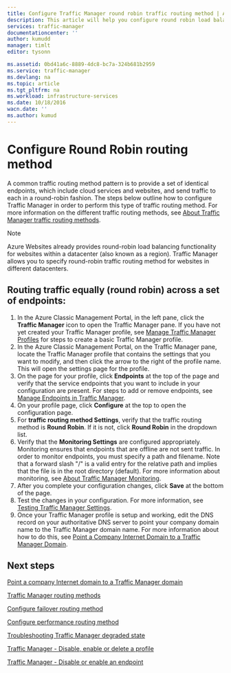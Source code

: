 ```yaml
---
title: Configure Traffic Manager round robin traffic routing method | Azure
description: This article will help you configure round robin load balancing for your Traffic Manager endpoints.
services: traffic-manager
documentationcenter: ''
author: kumudd
manager: timlt
editor: tysonn

ms.assetid: 0bd41a6c-8889-4dc8-bc7a-324b681b2959
ms.service: traffic-manager
ms.devlang: na
ms.topic: article
ms.tgt_pltfrm: na
ms.workload: infrastructure-services
ms.date: 10/18/2016
wacn.date: ''
ms.author: kumud
---
```


<!-- repub for nofollow -->

# Configure Round Robin routing method
A common traffic routing method pattern is to provide a set of identical endpoints, which include cloud services and websites, and send traffic to each in a round-robin fashion. The steps below outline how to configure Traffic Manager in order to perform this type of traffic routing method. For more information on the different traffic routing methods, see [About Traffic Manager traffic routing methods](./traffic-manager-routing-methods.md).

> [!NOTE]
> Azure Websites already provides round-robin load balancing functionality for websites within a datacenter (also known as a region). Traffic Manager allows you to specify round-robin traffic routing method for websites in different datacenters.
> 
> 

## Routing traffic equally (round robin) across a set of endpoints:
1. In the Azure Classic Management Portal, in the left pane, click the **Traffic Manager** icon to open the Traffic Manager pane. If you have not yet created your Traffic Manager profile, see [Manage Traffic Manager Profiles](./traffic-manager-manage-profiles.md) for steps to create a basic Traffic Manager profile.
2. In the Azure Classic Management Portal, on the Traffic Manager pane, locate the Traffic Manager profile that contains the settings that you want to modify, and then click the arrow to the right of the profile name. This will open the settings page for the profile.
3. On the page for your profile, click **Endpoints** at the top of the page and verify that the service endpoints that you want to include in your configuration are present. For steps to add or remove endpoints, see [Manage Endpoints in Traffic Manager](./traffic-manager-endpoints.md).
4. On your profile page, click **Configure** at the top to open the configuration page.
5. For **traffic routing method Settings**, verify that the traffic routing method is **Round Robin**. If it is not, click **Round Robin** in the dropdown list.
6. Verify that the **Monitoring Settings** are configured appropriately. Monitoring ensures that endpoints that are offline are not sent traffic. In order to monitor endpoints, you must specify a path and filename. Note that a forward slash "/" is a valid entry for the relative path and implies that the file is in the root directory (default). For more information about monitoring, see [About Traffic Manager Monitoring](./traffic-manager-monitoring.md).
7. After you complete your configuration changes, click **Save** at the bottom of the page.
8. Test the changes in your configuration. For more information, see [Testing Traffic Manager Settings](./traffic-manager-testing-settings.md).
9. Once your Traffic Manager profile is setup and working, edit the DNS record on your authoritative DNS server to point your company domain name to the Traffic Manager domain name. For more information about how to do this, see [Point a Company Internet Domain to a Traffic Manager Domain](./traffic-manager-point-internet-domain.md).

## Next steps
[Point a company Internet domain to a Traffic Manager domain](./traffic-manager-point-internet-domain.md)

[Traffic Manager routing methods](./traffic-manager-routing-methods.md)

[Configure failover routing method](./traffic-manager-configure-failover-routing-method.md)

[Configure performance routing method](./traffic-manager-configure-performance-routing-method.md)

[Troubleshooting Traffic Manager degraded state](./traffic-manager-troubleshooting-degraded.md)

[Traffic Manager - Disable, enable or delete a profile](./disable-enable-or-delete-a-profile.md)

[Traffic Manager - Disable or enable an endpoint](./disable-or-enable-an-endpoint.md)